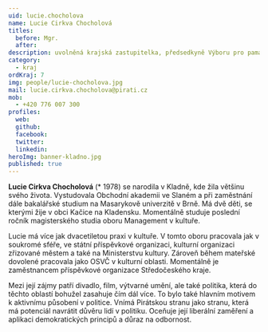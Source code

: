 ```yaml
---
uid: lucie.chocholova
name: Lucie Cirkva Chocholová
titles:
  before: Mgr.
  after: 
description: uvolněná krajská zastupitelka, předsedkyně Výboru pro památkovou péči, kulturu a cestovní ruch
category:
  - kraj
ordKraj: 7
img: people/lucie-chocholova.jpg
mail: lucie.cirkva.chocholova@pirati.cz
mob:
  - +420 776 007 300
profiles:
  web:
  github:
  facebook: 
  twitter:
  linkedin:
heroImg: banner-kladno.jpg
published: true
---
```


**Lucie Cirkva Chocholová** (* 1978) se narodila v Kladně, kde žila většinu svého života. Vystudovala Obchodní akademii ve Slaném a při zaměstnání dále bakalářské studium na Masarykově univerzitě v Brně. Má dvě děti, se kterými žije v obci Kačice na Kladensku. Momentálně studuje poslední ročník magisterského studia oboru Management v kultuře.

Lucie má více jak dvacetiletou praxi v kultuře. V tomto oboru pracovala jak v soukromé sféře, ve státní příspěvkové organizaci, kulturní organizaci zřizované městem a také na Ministerstvu kultury. Zároveň během mateřské dovolené pracovala jako OSVČ v kulturní oblasti. Momentálně je zaměstnancem příspěvkové organizace Středočeského kraje.

Mezi její zájmy patří divadlo, film, výtvarné umění, ale také politika, která do těchto oblastí bohužel zasahuje čím dál více. To bylo také hlavním motivem k aktivnímu působení v politice. Vnímá Pirátskou stranu jako stranu, která má potenciál navrátit důvěru lidí v politiku. Oceňuje její liberální zaměření a aplikaci demokratických principů a důraz na odbornost.

